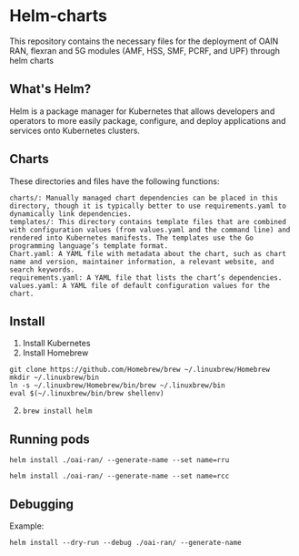 # Helm-charts
This repository contains the necessary files for the deployment of OAIN RAN, flexran and 5G modules (AMF, HSS, SMF, PCRF, and UPF) through helm charts

## What's Helm?

Helm is a package manager for Kubernetes that allows developers and operators to more easily package, configure, and deploy applications and services onto Kubernetes clusters.

## Charts
These directories and files have the following functions:

    charts/: Manually managed chart dependencies can be placed in this directory, though it is typically better to use requirements.yaml to dynamically link dependencies.
    templates/: This directory contains template files that are combined with configuration values (from values.yaml and the command line) and rendered into Kubernetes manifests. The templates use the Go programming language’s template format.
    Chart.yaml: A YAML file with metadata about the chart, such as chart name and version, maintainer information, a relevant website, and search keywords.
    requirements.yaml: A YAML file that lists the chart’s dependencies.
    values.yaml: A YAML file of default configuration values for the chart.

## Install 
1. Install Kubernetes
2. Install Homebrew
```
git clone https://github.com/Homebrew/brew ~/.linuxbrew/Homebrew
mkdir ~/.linuxbrew/bin
ln -s ~/.linuxbrew/Homebrew/bin/brew ~/.linuxbrew/bin
eval $(~/.linuxbrew/bin/brew shellenv)
```

2. ``brew install helm``

## Running pods

``helm install ./oai-ran/ --generate-name --set name=rru``

``helm install ./oai-ran/ --generate-name --set name=rcc``

## Debugging
Example:

``helm install --dry-run --debug ./oai-ran/ --generate-name``




